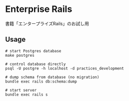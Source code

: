 # Enterprise Rails

書籍「エンタープライズRails」のお試し用

## Usage

```shell
# start Postgres database
make postgres

# control database directly
psql -U postgre -h localhost -d practices_development

# dump schema from database (no migration)
bundle exec rails db:schema:dump

# start server
bundle exec rails s
```
